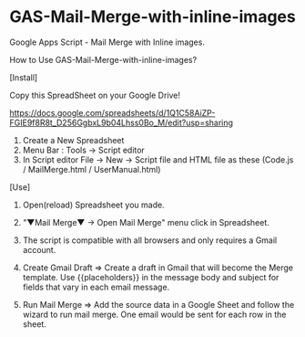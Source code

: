 # GAS-Mail-Merge-with-inline-images
Google Apps Script - Mail Merge with Inline images.

How to Use GAS-Mail-Merge-with-inline-images?



[Install]

Copy this SpreadSheet on your Google Drive!

https://docs.google.com/spreadsheets/d/1Q1C58AiZP-FGIE9f8R8t_D256GgbxL9b04Lhss0Bo_M/edit?usp=sharing

1. Create a New Spreadsheet
2. Menu Bar : Tools -> Script editor
3. In Script editor File -> New -> Script file and HTML file as these (Code.js / MailMerge.html / UserManual.html)


[Use]

1. Open(reload) Spreadsheet you made.
2. "▼Mail Merge▼ -> Open Mail Merge" menu click in Spreadsheet.
3. The script is compatible with all browsers and only requires a Gmail account.
4. Create Gmail Draft
 => Create a draft in Gmail that will become the Merge template. Use {{placeholders}} in the message body and subject for fields that vary in each email message.

5. Run Mail Merge
 => Add the source data in a Google Sheet and follow the wizard to run mail merge. One email would be sent for each row in the sheet.

